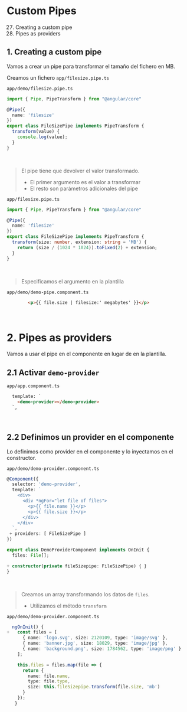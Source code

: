# Custom Pipes

27. Creating a custom pipe
28. Pipes as providers

## 1. Creating a custom pipe

Vamos a crear un pipe para transformar el tamaño del fichero en MB.

Creamos un fichero `app/filesize.pipe.ts`

`app/demo/filesize.pipe.ts`
``` ts
import { Pipe, PipeTransform } from "@angular/core"

@Pipe({
  name: 'filesize'
})
export class FileSizePipe implements PipeTransform {
  transform(value) {
    console.log(value);
  }
}
```
<br>

> El pipe tiene que devolver el valor transformado.
> - El primer argumento es el valor a transformar
> - El resto son parámetros adicionales del pipe

`app/filesize.pipe.ts`
``` ts
import { Pipe, PipeTransform } from "@angular/core"

@Pipe({
  name: 'filesize'
})
export class FileSizePipe implements PipeTransform {
  transform(size: number, extension: string = 'MB') {
    return (size / (1024 * 1024)).toFixed(2) + extension;
  }
}
```
<br>

> Especificamos el argumento en la plantilla

`app/demo/demo-pipe.component.ts`
```html
        <p>{{ file.size | filesize:' megabytes' }}</p>
```
<br>


# 2. Pipes as providers

Vamos a usar el pipe en el componente en lugar de en la plantilla.

## 2.1 Activar `demo-provider`

`app/app.component.ts`
```html
  template: `
    <demo-provider></demo-provider>
  `,
```
<br>


## 2.2 Definimos un provider en el componente

Lo definimos como provider en el componente y lo inyectamos en el constructor.

`app/demo/demo-provider.component.ts`
```ts
@Component({
  selector: 'demo-provider',
  template: `
    <div>
      <div *ngFor="let file of files">
        <p>{{ file.name }}</p>
        <p>{{ file.size }}</p>
      </div>
    </div>
  `,
 + providers: [ FileSizePipe ]
})

export class DemoProviderComponent implements OnInit {
  files: File[];

+ constructor(private fileSizepipe: FileSizePipe) { }
}
```
<br>

> Creamos un array transformando los datos de `files`.
> - Utilizamos el método `transform`

`app/demo/demo-provider.component.ts`
```ts
  ngOnInit() {
+   const files = [
      { name: 'logo.svg', size: 2120109, type: 'image/svg' },
      { name: 'banner.jpg', size: 18029, type: 'image/jpg' },
      { name: 'background.png', size: 1784562, type: 'image/png' }
    ];

    this.files = files.map(file => {
      return {
        name: file.name,
        type: file.type,
        size: this.fileSizepipe.transform(file.size, 'mb')
      }
    });
   }
```
<br>
